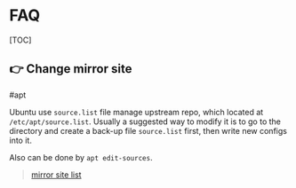# FAQ

[TOC]



## 👉 Change mirror site
#apt 

Ubuntu use `source.list` file manage upstream repo, which located at `/etc/apt/source.list`. Usually a suggested way to modify it is to go to the directory and create a back-up file `source.list` first, then write new configs into it.

Also can be done by `apt edit-sources`.

> [mirror site list](https://zhuanlan.zhihu.com/p/61228593)

